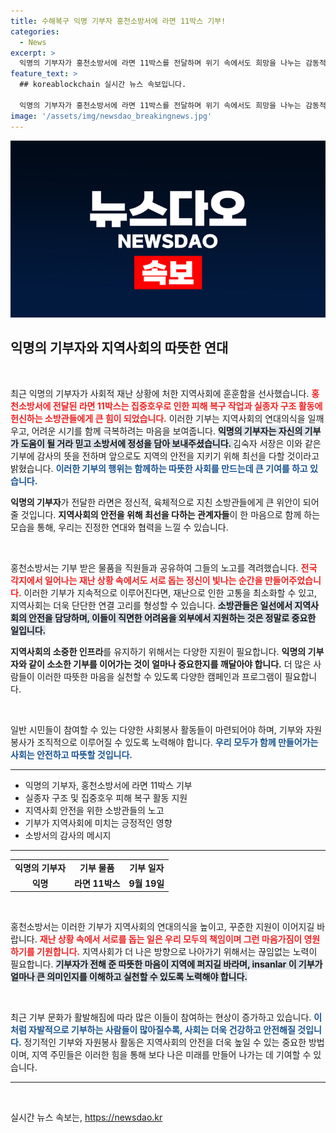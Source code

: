 ```yaml
---
title: 수해복구 익명 기부자 홍천소방서에 라면 11박스 기부!
categories:
  - News
excerpt: >
  익명의 기부자가 홍천소방서에 라면 11박스를 전달하며 위기 속에서도 희망을 나누는 감동적인 순간이 전해졌습니다. 지역사회의 따뜻한 연대가 돋보이는 이 훈훈한 이야기를 만나보세요!
feature_text: >
  ## koreablockchain 실시간 뉴스 속보입니다.

  익명의 기부자가 홍천소방서에 라면 11박스를 전달하며 위기 속에서도 희망을 나누는 감동적인 순간이 전해졌습니다. 지역사회의 따뜻한 연대가 돋보이는 이 훈훈한 이야기를 만나보세요!
image: '/assets/img/newsdao_breakingnews.jpg'
---
```


<p><img src="/assets/img/newsdao_breakingnews.jpg" alt="koreablockchain 속보" /></p>

<h2 data-ke-size="size26">익명의 기부자와 지역사회의 따뜻한 연대</h2>

<p data-ke-size="size16">&nbsp;</p>

<p>최근 익명의 기부자가 사회적 재난 상황에 처한 지역사회에 훈훈함을 선사했습니다. <b><span style="color: #ee2323;">홍천소방서에 전달된 라면 11박스는 집중호우로 인한 피해 복구 작업과 실종자 구조 활동에 헌신하는 소방관들에게 큰 힘이 되었습니다.</span></b> 이러한 기부는 지역사회의 연대의식을 일깨우고, 어려운 시기를 함께 극복하려는 마음을 보여줍니다. <b><span style="background-color: #21538527;">익명의 기부자는 자신의 기부가 도움이 될 거라 믿고 소방서에 정성을 담아 보내주셨습니다. </span></b> 김숙자 서장은 이와 같은 기부에 감사의 뜻을 전하며 앞으로도 지역의 안전을 지키기 위해 최선을 다할 것이라고 밝혔습니다. <b><span style="color: #1a5490;">이러한 기부의 행위는 함께하는 따뜻한 사회를 만드는데 큰 기여를 하고 있습니다.</span></b> </p>

<p><b>익명의 기부자</b>가 전달한 라면은 정신적, 육체적으로 지친 소방관들에게 큰 위안이 되어 줄 것입니다. <b>지역사회의 안전을 위해 최선을 다하는 관계자들</b>이 한 마음으로 함께 하는 모습을 통해, 우리는 진정한 연대와 협력을 느낄 수 있습니다.</p>

<p data-ke-size="size16">&nbsp;</p>

<p>홍천소방서는 기부 받은 물품을 직원들과 공유하여 그들의 노고를 격려했습니다. <b><span style="color: #ee2323;">전국 각지에서 일어나는 재난 상황 속에서도 서로 돕는 정신이 빛나는 순간을 만들어주었습니다.</span></b> 이러한 기부가 지속적으로 이루어진다면, 재난으로 인한 고통을 최소화할 수 있고, 지역사회는 더욱 단단한 연결 고리를 형성할 수 있습니다. <b><span style="background-color: #21538527;">소방관들은 일선에서 지역사회의 안전을 담당하며, 이들이 직면한 어려움을 외부에서 지원하는 것은 정말로 중요한 일입니다.</span></b></p>

<p><b>지역사회의 소중한 인프라</b>를 유지하기 위해서는 다양한 지원이 필요합니다. <b>익명의 기부자와 같이 소소한 기부를 이어가는 것이 얼마나 중요한지를 깨달아야 합니다.</b> 더 많은 사람들이 이러한 따뜻한 마음을 실천할 수 있도록 다양한 캠페인과 프로그램이 필요합니다.</p>

<p data-ke-size="size16">&nbsp;</p>

<p>일반 시민들이 참여할 수 있는 다양한 사회봉사 활동들이 마련되어야 하며, 기부와 자원봉사가 조직적으로 이루어질 수 있도록 노력해야 합니다. <b><span style="color: #1a5490;">우리 모두가 함께 만들어가는 사회는 안전하고 따뜻할 것입니다.</span></b></p>

<hr>

<ul>
<li>익명의 기부자, 홍천소방서에 라면 11박스 기부</li>
<li>실종자 구조 및 집중호우 피해 복구 활동 지원</li>
<li>지역사회 안전을 위한 소방관들의 노고</li>
<li>기부가 지역사회에 미치는 긍정적인 영향</li>
<li>소방서의 감사의 메시지</li>
</ul>

<hr>

<table>
<tr>
<td style="text-align: center; height: 17px;"><b>익명의 기부자</b></td>
<td style="text-align: center; height: 17px;"><b>기부 물품</b></td>
<td style="text-align: center; height: 17px;"><b>기부 일자</b></td>
</tr>
<tr>
<td style="text-align: center; height: 17px;"><b>익명</b></td>
<td style="text-align: center; height: 17px;"><b>라면 11박스</b></td>
<td style="text-align: center; height: 17px;"><b>9월 19일</b></td>
</tr>
</table>

<p data-ke-size="size16">&nbsp;</p>

<p>홍천소방서는 이러한 기부가 지역사회의 연대의식을 높이고, 꾸준한 지원이 이어지길 바랍니다. <b><span style="color: #ee2323;">재난 상황 속에서 서로를 돕는 일은 우리 모두의 책임이며 그런 마음가짐이 영원하기를 기원합니다.</span></b> 지역사회가 더 나은 방향으로 나아가기 위해서는 끊임없는 노력이 필요합니다. <b><span style="background-color: #21538527;">기부자가 전해 준 따뜻한 마음이 지역에 퍼지길 바라며, insanlar 이 기부가 얼마나 큰 의미인지를 이해하고 실천할 수 있도록 노력해야 합니다.</span></b></p>

<p data-ke-size="size16">&nbsp;</p>

<p>최근 기부 문화가 활발해짐에 따라 많은 이들이 참여하는 현상이 증가하고 있습니다. <b><span style="color: #1a5490;">이처럼 자발적으로 기부하는 사람들이 많아질수록, 사회는 더욱 건강하고 안전해질 것입니다.</span></b> 정기적인 기부와 자원봉사 활동은 지역사회의 안전을 더욱 높일 수 있는 중요한 방법이며, 지역 주민들은 이러한 힘을 통해 보다 나은 미래를 만들어 나가는 데 기여할 수 있습니다.</p>

<hr>

<p data-ke-size="size16">&nbsp;</p>
실시간 뉴스 속보는, <a href="https://newsdao.kr" rel="dofollow">https://newsdao.kr</a>



